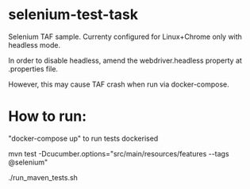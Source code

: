 # selenium-test-task
Selenium TAF sample.
Currenty configured for Linux+Chrome only with headless mode.

In order to disable headless, amend the webdriver.headless property at .properties file.

However, this may cause TAF crash when run via docker-compose.

# How to run:
"docker-compose up" to run tests dockerised

mvn test -Dcucumber.options="src/main/resources/features --tags @selenium"

./run_maven_tests.sh

